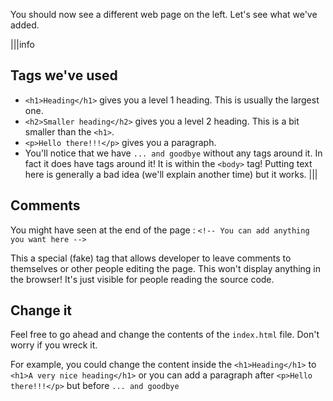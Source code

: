 You should now see a different web page on the left. Let's see what we've added.

|||info
## Tags we've used
- `<h1>Heading</h1>` gives you a level 1 heading. This is usually the largest one.
- `<h2>Smaller heading</h2>` gives you a level 2 heading. This is a bit smaller than the `<h1>`.
- `<p>Hello there!!!</p>` gives you a paragraph. 
- You'll notice that we have `... and goodbye` without any tags around it. In fact it does have tags around it! It is within the `<body>` tag! Putting text here is generally a bad idea (we'll explain another time) but it works.
|||

## Comments
You might have seen at the end of the page :
`<!-- You can add anything you want here -->`

This a special (fake) tag that allows developer to leave comments to themselves or other people editing the page.
This won't display anything in the browser! It's just visible for people reading the source code.

## Change it
Feel free to go ahead and change the contents of the `index.html` file. Don't worry if you wreck it. 

For example, you could change the content inside the `<h1>Heading</h1>` to `<h1>A very nice heading</h1>` or you can add a paragraph after `<p>Hello there!!!</p>` but before `... and goodbye`

